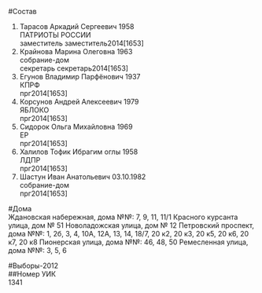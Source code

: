 #Состав  
1. Тарасов Аркадий Сергеевич 1958  
    ПАТРИОТЫ РОССИИ  
    заместитель заместитель2014[1653]  
2. Крайнова Марина Олеговна 1963  
    собрание-дом  
    секретарь секретарь2014[1653]  
3. Егунов Владимир Парфёнович 1937  
    КПРФ  
    прг2014[1653]  
4. Корсунов Андрей Алексеевич 1979  
    ЯБЛОКО  
    прг2014[1653]  
5. Сидорок Ольга Михайловна 1969  
    ЕР  
    прг2014[1653]  
6. Халилов Тофик Ибрагим оглы 1958  
    ЛДПР  
    прг2014[1653]  
7. Шастун Иван Анатольевич 03.10.1982  
    собрание-дом  
    прг2014[1653]  
  
#Дома  
Ждановская набережная, дома №№: 7, 9, 11, 11/1 Красного курсанта улица, дом № 51 Новоладожская улица, дом № 12 Петровский проспект, дома №№: 1, 2б, 3, 4, 10А, 12А, 13, 14, 18/7, 20 к2, 20 к3, 20 к5, 20 к6, 20 к7, 20 к8 Пионерская улица, дома №№: 46, 48, 50 Ремесленная улица, дома №№: 3, 5, 6  
  
#Выборы-2012  
##Номер УИК  
1341  
